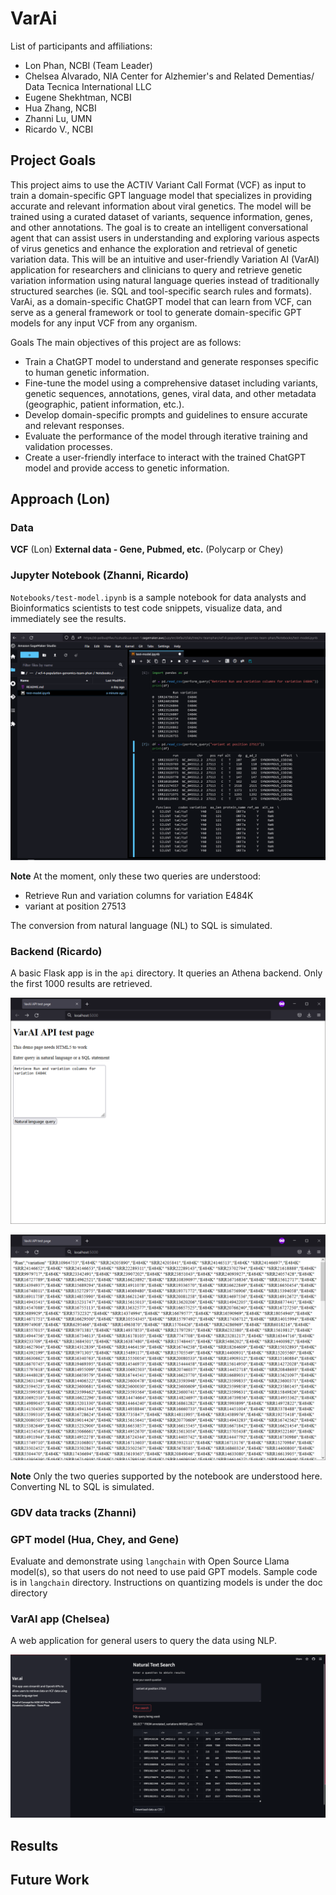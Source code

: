 # VarAi

List of participants and affiliations:

- Lon Phan, NCBI (Team Leader)
- Chelsea Alvarado, NIA Center for Alzhemier's and Related Dementias/ Data Tecnica International LLC
- Eugene Shekhtman, NCBI
- Hua Zhang, NCBI
- Zhanni Lu, UMN
- Ricardo V., NCBI

## Project Goals

This project aims to use the ACTIV Variant Call Format (VCF) as input to train a domain-specific GPT language model that specializes in providing accurate and relevant information about viral genetics. The model will be trained using a curated dataset of variants, sequence information, genes, and other annotations. The goal is to create an intelligent conversational agent that can assist users in understanding and exploring various aspects of virus genetics and enhance the exploration and retrieval of genetic variation data. This will be an intuitive and user-friendly Variation AI (VarAI) application for researchers and clinicians to query and retrieve genetic variation information using natural language queries instead of traditionally structured searches (ie. SQL and tool-specific search rules and formats). VarAi, as a domain-specific ChatGPT model that can learn from VCF, can serve as a general framework or tool to generate domain-specific GPT models for any input VCF from any organism.

Goals The main objectives of this project are as follows:

- Train a ChatGPT model to understand and generate responses specific to human genetic information.
- Fine-tune the model using a comprehensive dataset including variants, genetic sequences, annotations, genes, viral data, and other metadata (geographic, patient information, etc.).
- Develop domain-specific prompts and guidelines to ensure accurate and relevant responses.
- Evaluate the performance of the model through iterative training and validation processes.
- Create a user-friendly interface to interact with the trained ChatGPT model and provide access to genetic information.

## Approach (Lon)

### Data

**VCF** (Lon)
**External data - Gene, Pubmed, etc.** (Polycarp or Chey)

### Jupyter Notebook (Zhanni, Ricardo)

`Notebooks/test-model.ipynb` is a sample notebook for data analysts and Bioinformatics scientists to test code snippets, visualize data, and immediately see the results.

![nb_results](images/notebooks/nb_results.png "Notebook executing natural language queries")

**Note** At the moment, only these two queries are understood:

- Retrieve Run and variation columns for variation E484K
- variant at position 27513

The conversion from natural language (NL) to SQL is simulated.

### Backend (Ricardo)

A basic Flask app is in the `api` directory. It queries an Athena backend. Only
the first 1000 results are retrieved.

![test page](images/api/test_page.png "Test page")

![results page](images/api/results_page.png "Results page")

**Note** Only the two queries supported by the notebook are understood here.
Converting NL to SQL is simulated.

### GDV data tracks (Zhanni)

### GPT model (Hua, Chey, and Gene)

Evaluate and demonstrate using `langchain` with Open Source Llama model(s), so that users do not need to use paid GPT models. Sample code is in `langchain` directory. Instructions on quantizing models is under the doc directory

### VarAI app (Chelsea)

A web application for general users to query the data using NLP.

![streamlit page](images/streamlit/streamlit_demo_vcf.png "Streamlit Demo page")

## Results

## Future Work
